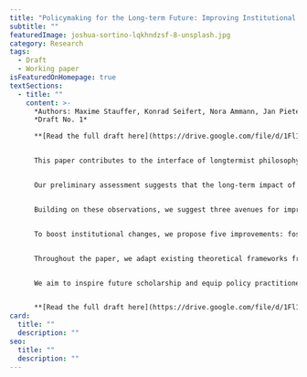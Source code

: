 ```yaml
---
title: "Policymaking for the Long-term Future: Improving Institutional Fit"
subtitle: ""
featuredImage: joshua-sortino-lqkhndzsf-8-unsplash.jpg
category: Research
tags:
  - Draft
  - Working paper
isFeaturedOnHomepage: true
textSections:
  - title: ""
    content: >-
      *Authors: Maxime Stauffer, Konrad Seifert, Nora Ammann, Jan Pieter Snoeij*
      *Draft No. 1*

      **[Read the full draft here](https://drive.google.com/file/d/1Fl11Q_hiRIT8F9PC7FieTEr0wiiyJaxi/view).**


      This paper contributes to the interface of longtermist philosophy, global catastrophic risk research and policymaking. We introduce the concept of long-term institutional fit to identify key areas of improvement for current policymaking institutions to effectively contribute to lasting resilience and progress of civilization. 


      Our preliminary assessment suggests that the long-term impact of current policymaking institutions is, despite noteworthy contemporary achievements, limited by several factors: fragile and relatively underdeveloped means of global coordination; a lack of preparedness to anticipate, prevent or recover from potential global catastrophes; siloed structures incapable of coping with cross-cutting challenges; pervasive short-termism leading to negligence of future generations; and underdeveloped capacities for policy learning. 


      Building on these observations, we suggest three avenues for improving long-term institutional fit: representing future generations; embedding both, the prevention and mitigation of global catastrophic risks, as well as recovery and learning from inevitable shocks in policy agendas; and shifting popular narratives to focus on the creation of transgenerational global public goods and adaptive capabilities. 


      To boost institutional changes, we propose five improvements: fostering moral reflection; training systems thinking; improving the science-policy interface; training decision-making under uncertainty; and facilitating group deliberation. 


      Throughout the paper, we adapt existing theoretical frameworks from systems, political and decision science and synthesise relevant evidence. 


      We aim to inspire future scholarship and equip policy practitioners with an overview of how to transform policymaking for the long term.


      **[Read the full draft here](https://drive.google.com/file/d/1Fl11Q_hiRIT8F9PC7FieTEr0wiiyJaxi/view).**
card:
  title: ""
  description: ""
seo:
  title: ""
  description: ""
---
```

